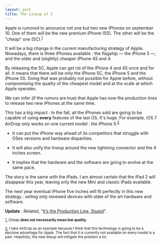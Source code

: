 ```yaml
---
layout: post
title: The Lineup of 5
---
```


Apple is rumored to announce not one but two new iPhones on september 10. One of them will be the new premium iPhone (5S). The other will be the "_cheap_" one (5C).<sup>[1](#fn:1)</sup>

It will be a big change in the current manufacturing strategy of Apple. Nowadays, there is three iPhones available : the flagship — the iPhone 5 —, and the older and (slightly) cheaper iPhone 4S and 4.

By releasing the 5C, Apple can get rid of the iPhone 4 and 4S once and for all. It means that there will be only the iPhone 5C, the iPhone 5 and the iPhone 5S. Doing that was probably not possible for Apple before, without compromising the quality of the cheapest model and at the scale at which Apple operates.

We can infer (if the rumors are true) that Apple has now the production lines to release two new iPhones at the same time.

This has a big impact : In the fall, all the iPhones sold are going to be capable of using **every** features of the last OS. It's huge. For example, iOS 7 AirDrop only works on one current model : the iPhone 5.<sup>[2](#fn:2)</sup>

* It can put the iPhone way ahead of its competitors that struggle with OSes versions and hardware disparities.

* It will also unify the lineup around the new lightning connector and the 4 inches screen.

* It implies that the hardware and the software are going to evolve at the same pace.

The story is the same with the iPads. I am almost certain that the iPad 2 will disappear this year, leaving only the new Mini and classic iPads available.

The next year eventual iPhone five inches will fit perfectly in this new strategy : selling only renewed devices with state of the art hardware and software.

**Update** : Related, "[It’s the Production Line, Stupid](http://furbo.org/2013/08/15/its-the-production-line-stupid/)".

<sub><a id="fn:1" href="#fn:1">1.</a> Cheap **does not necessarily mean low quality**.</sub> 

<sub><a id="fn:2" href="#fn:2">2.</a> I take AirDrop as an example because I think that this technology is going to be a decisive advantage for Apple. The fact that it is currently not available on every model is a pain. Hopefully, the new lineup will mitigate the problem a lot.</sub> 

